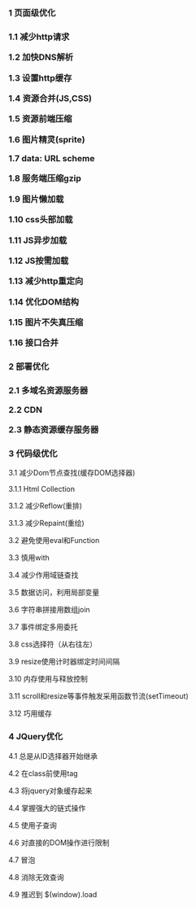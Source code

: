 <h3>1 页面级优化<h3>
<p>1.1 减少http请求</p>
<p>1.2 加快DNS解析</p>
<p>1.3 设置http缓存</p>
<p>1.4 资源合并(JS,CSS)</p>
<p>1.5 资源前端压缩</p>
<p>1.6 图片精灵(sprite)</p>
<p>1.7 data: URL scheme</p>
<p>1.8 服务端压缩gzip</p>
<p>1.9 图片懒加载</p>
<p>1.10 css头部加载</p>
<p>1.11 JS异步加载</p>
<p>1.12 JS按需加载</p>
<p>1.13 减少http重定向</p>
<p>1.14 优化DOM结构</p>
<p>1.15 图片不失真压缩</p>
<p>1.16 接口合并</p>

<h3>2 部署优化<h3>
<p>2.1 多域名资源服务器</p>
<p>2.2 CDN</p>
<p>2.3 静态资源缓存服务器</p>

<h3>3 代码级优化</h3>
<p>3.1 减少Dom节点查找(缓存DOM选择器)</p>
<p>3.1.1 Html Collection</p>
<p>3.1.2 减少Reflow(重排)</p>
<p>3.1.3 减少Repaint(重绘)</p>
<p>3.2 避免使用eval和Function</p>
<p>3.3 慎用with</p>
<p>3.4 减少作用域链查找</p>
<p>3.5 数据访问，利用局部变量</p>
<p>3.6 字符串拼接用数组join</p>
<p>3.7 事件绑定多用委托</p>
<p>3.8 css选择符（从右往左）</p>
<p>3.9 resize使用计时器绑定时间间隔</p>
<p>3.10 内存使用与释放控制</p>
<p>3.11 scroll和resize等事件触发采用函数节流(setTimeout)</p>
<p>3.12 巧用缓存</p>

<h3>4 JQuery优化</h3>
<p>4.1 总是从ID选择器开始继承</p>
<p>4.2 在class前使用tag</p>
<p>4.3 将jquery对象缓存起来</p> 
<p>4.4 掌握强大的链式操作</p>
<p>4.5 使用子查询</p> 
<p>4.6 对直接的DOM操作进行限制</p>
<p>4.7 冒泡</p>
<p>4.8 消除无效查询</p> 
<p>4.9 推迟到 $(window).load</p>

